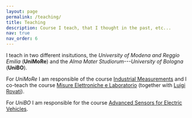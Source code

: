 ```yaml
---
layout: page
permalink: /teaching/
title: Teaching
description: Course I teach, that I thought in the past, etc...
nav: true
nav_order: 6
---
```


I teach in two different insitutions, the _University of Modena and Reggio Emilia_ (**UniMoRe**) and the _Alma Mater Studiorum---University of Bologna_ (**UniBO**).

For _UniMoRe_ I am responsible of the course [Industrial Measurements](http://personale.unimore.it/rubrica/contenutiad/tramarin/2020/63835/N0/N0/9999) and I co-teach the course [Misure Elettroniche e Laboratorio](http://personale.unimore.it/rubrica/contenutiad/tramarin/2020/57517/N0/N0/9999) (together with [Luigi Rovati](https://personale.unimore.it/rubrica/dettaglio/lrovati)).

For _UniBO_ I am responsible for the course [Advanced Sensors for Electric Vehicles](https://www.unibo.it/en/teaching/course-unit-catalogue/course-unit/2020/455959).

